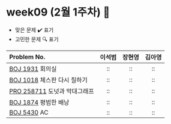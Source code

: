 
# week09 (2월 1주차) :pencil:

- 맞은 문제 :heavy_check_mark: 표기
- 고민한 문제 :mag: 표기


| Problem No.                                                                             |       이석범       | 장현영 |       김아영       |
| :-------------------------------------------------------------------------------------- | :----------------: | :----:  | :----------------: |
| [BOJ 1931](https://www.acmicpc.net/problem/1931) 회의실                        | :: |   ::    | :: |
| [BOJ 1018](https://www.acmicpc.net/problem/1018) 체스판 다시 칠하기            | :: |   ::   | :: |
| [PRO 258711](https://school.programmers.co.kr/learn/courses/30/lessons/258711) 도넛과 막대그래프                              | :: |   ::   | :: |
| [BOJ 1874](https://www.acmicpc.net/problem/1874) 평범한 배낭                                   | :: |   ::  | :: |
|  [BOJ 5430](https://www.acmicpc.net/problem/5430) AC |         ::       | :: |       ::        |
